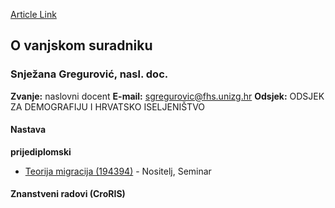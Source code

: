 [Article Link](https://www.fhs.hr/djelatnik/snjezana.gregurovic)

## O vanjskom suradniku
###  Snježana Gregurović, nasl. doc. 
**Zvanje:**
naslovni docent 
**E-mail:**
[sgregurovic@fhs.unizg.hr](javascript:startMail\('tfrehtbevi@pus.fahmv.teu'\);)
**Odsjek:**
ODSJEK ZA DEMOGRAFIJU I HRVATSKO ISELJENIŠTVO 
#### Nastava
**prijediplomski**
  * [Teorija migracija (194394)](https://www.fhs.hr/predmet/teomig) - Nositelj, Seminar


#### Znanstveni radovi (CroRIS)
